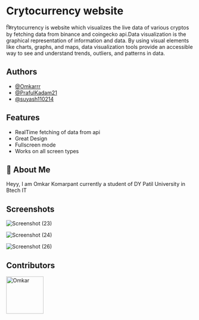 
# Crytocurrency website

क्रिrytocurrency is website which visualizes the live data of various cryptos by fetching data from binance and coingecko api.Data visualization is the graphical representation of information and data. By using visual elements like charts, graphs, and maps, data visualization tools provide an accessible way to see and understand trends, outliers, and patterns in data.



## Authors

- [@Omkarrr](https://github.com/Omkarrr)
- [@PrafulKadam21](https://github.com/PrafulKadam21)
- [@suyash110214](https://github.com/suyash110214)


## Features

- RealTime fetching of data from api
- Great Design
- Fullscreen mode 
- Works on all screen types 


## 🚀 About Me
Heyy, I am Omkar Komarpant currently a student of DY Patil University in Btech IT


## Screenshots
![Screenshot (23)](https://user-images.githubusercontent.com/37860693/161577653-342da773-dbde-4ba8-a1cf-25b7457fd606.png)


![Screenshot (24)](https://user-images.githubusercontent.com/37860693/161577659-260299bf-c068-4f39-ba35-d1405a17ce92.png)

![Screenshot (26)](https://user-images.githubusercontent.com/37860693/161577686-285858fb-f17d-485f-9214-5e28ff42a97c.png)


## Contributors


<a href="https://github.com/Omkarrr"><img src="https://avatars.githubusercontent.com/u/37860693?v=4" title="Omkar" width="100" height="100"></a>
